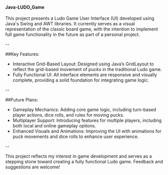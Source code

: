 #### Java-LUDO_Game

This project presents a Ludo Game User Interface (UI) developed using Java's Swing and AWT libraries. It currently serves as a visual representation of the classic board game, with the intention to implement full game functionality in the future as part of a personal project.

--

##Key Features:
- Interactive Grid-Based Layout: Designed using Java’s GridLayout to reflect the grid-based movement of pucks in the traditional Ludo game.
- Fully Functional UI: All interface elements are responsive and visually complete, providing a solid foundation for integrating game logic.

--

##Future Plans:
- Gameplay Mechanics: Adding core game logic, including turn-based player actions, dice rolls, and rules for moving pucks.
- Multiplayer Support: Introducing features for multiple players, including both local and online gameplay options.
- Enhanced Visuals and Animations: Improving the UI with animations for puck movements and dice rolls to enhance user experience.

-- 

This project reflects my interest in game development and serves as a stepping stone toward creating a fully functional Ludo game. Feedback and suggestions are welcome!
